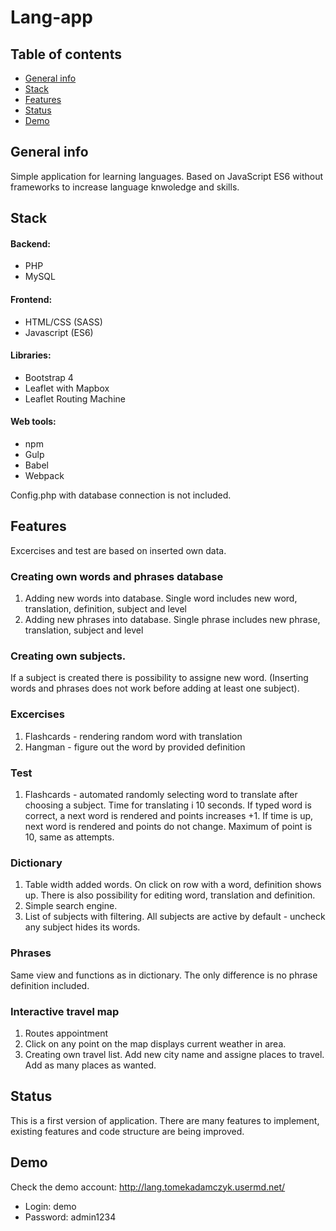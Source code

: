 # Lang-app
## Table of contents
* [General info](#general-info)
* [Stack](#stack)
* [Features](#features)
* [Status](#status)
* [Demo](#demo)

## General info
Simple application for learning languages. Based on JavaScript ES6 without frameworks to increase language knwoledge and skills.

## Stack
#### Backend:
 - PHP
 - MySQL
#### Frontend:
 - HTML/CSS (SASS)
 - Javascript (ES6)
#### Libraries:
 - Bootstrap 4
 - Leaflet with Mapbox
 - Leaflet Routing Machine
#### Web tools:
 - npm
 - Gulp
 - Babel
 - Webpack
 
 Config.php with database connection is not included.
 
 ## Features
 Excercises and test are based on inserted own data.
 ### Creating own words and phrases database
 1. Adding new words into database. Single word includes new word, translation, definition, subject and level
 2. Adding new phrases into database. Single phrase includes new phrase, translation, subject and level
 ### Creating own subjects.
 If a subject is created there is possibility to assigne new word. (Inserting words and phrases does not work before adding at least one subject).
 ### Excercises
 1. Flashcards - rendering random word with translation
 2. Hangman - figure out the word by provided definition
 ### Test
 1. Flashcards - automated randomly selecting word to translate after choosing a subject. Time for translating i 10 seconds. If typed word is correct, a next word is rendered and points increases +1. If time is up, next word is rendered and points do not change. Maximum of point is 10, same as attempts.
 ### Dictionary
 1. Table width added words. On click on row with a word, definition shows up. There is also possibility for editing word, translation and definition.
 2. Simple search engine.
 3. List of subjects with filtering. All subjects are active by default - uncheck any subject hides its words.
 ### Phrases
 Same view and functions as in dictionary. The only difference is no phrase definition included.
 ### Interactive travel map
 1. Routes appointment
 2. Click on any point on the map displays current weather in area.
 3. Creating own travel list. Add new city name and assigne places to travel. Add as many places as wanted.
 
 ## Status
 This is a first version of application. There are many features to implement, existing features and code structure are being improved.
 ## Demo
 Check the demo account: http://lang.tomekadamczyk.usermd.net/
 - Login: demo
 - Password: admin1234
